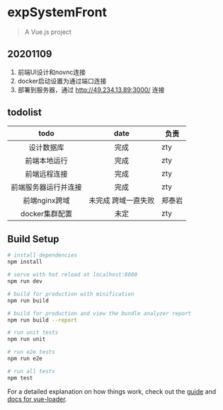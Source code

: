 # expSystemFront

> A Vue.js project

## 20201109
1. 前端UI设计和novnc连接
2. docker启动设置为通过端口连接
2. 部署到服务器，通过 http://49.234.13.89:3000/ 连接

## todolist
|  todo   | date  |  负责  |
|  :----:  | :----:  |  ----  |
| 设计数据库  | 完成 |  zty   |
| 前端本地运行 | 完成 | zty |
| 前端远程连接 | 完成 | zty |
|前端服务器运行并连接 | 完成 | zty |
|前端nginx跨域 | 未完成 跨域一直失败 | 郑泰岩|
| docker集群配置  | 未定 | zty   |
## Build Setup

``` bash
# install dependencies
npm install

# serve with hot reload at localhost:8080
npm run dev

# build for production with minification
npm run build

# build for production and view the bundle analyzer report
npm run build --report

# run unit tests
npm run unit

# run e2e tests
npm run e2e

# run all tests
npm test
```

For a detailed explanation on how things work, check out the [guide](http://vuejs-templates.github.io/webpack/) and [docs for vue-loader](http://vuejs.github.io/vue-loader).
